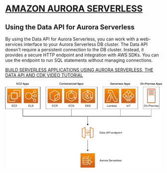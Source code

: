 # [AMAZON AURORA SERVERLESS](https://github.com/panacloud-modern-global-apps/full-stack-serverless-cdk/blob/main/step38_aurora_serverless/README.md)

## Using the Data API for Aurora Serverless

By using the Data API for Aurora Serverless, you can work with a web-services interface to your Aurora Serverless DB cluster. The Data API doesn't require a persistent connection to the DB cluster. Instead, it provides a secure HTTP endpoint and integration with AWS SDKs. You can use the endpoint to run SQL statements without managing connections.


[BUILD SERVERLESS APPLICATIONS USING AURORA SERVERLESS, THE DATA API AND CDK VIDEO TUTORIAL](https://www.youtube.com/watch?v=kU8nwAbA8No)


![](Amazon-Aurora-Serverless-1.jpg)

